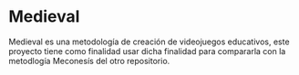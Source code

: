 # Medieval
Medieval es una metodología de creación de videojuegos educativos, este proyecto tiene como finalidad usar dicha finalidad para compararla con la metodlogía Meconesís del otro repositorio.
